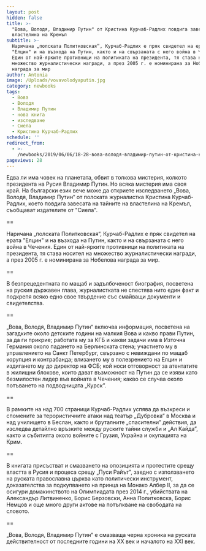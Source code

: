 ```yaml
---
layout: post
hidden: false
title: >-
  "Вова, Володя, Владимир Путин" от Кристина Курчаб-Радлих повдига завесата пред
  властелина на Кремъл
subtitle: >-
  Наричана „полската Политковская“, Курчаб-Радлих е пряк свидетел на ерата
  "Елцин" и на възхода на Путин, както и на свързаната с него война в Чечения.
  Един от най-ярките противници на политиката на президента, тя става носител на
  множество журналистически награди, а през 2005 г. е номинирана за Нобелова
  награда за мир
author: Antonia
image: /Uploads/vovavolodyaputin.jpg
category: newbooks
tags:
  - Вова
  - Володя
  - Владимир Путин
  - нова книга
  - изследване
  - Сиела
  - Кристина Курчаб-Радлих
schedule: ''
redirect_from:
  - >-
    /newbooks/2019/06/06/18-28-вова-володя-владимир-путин-от-кристина-курчаб-радлих-повдига-завесата-пред-властелина-на-кремъл
pageviews: 28
---
```

Едва ли има човек на планетата, обвит в толкова мистерия, колкото президента на Русия Владимир Путин. Но всяка мистерия има своя край. На български език вече може да откриете изследването „Вова, Володя, Владимир Путин“ от полската журналистка Кристина Курчаб-Радлих, което повдига завесата на тайните на властелина на Кремъл, съобщават издателите от "Сиела".

\==

Наричана „полската Политковская“, Курчаб-Радлих е пряк свидетел на ерата "Елцин" и на възхода на Путин, както и на свързаната с него война в Чечения. Един от най-ярките противници на политиката на президента, тя става носител на множество журналистически награди, а през 2005 г. е номинирана за Нобелова награда за мир. 

\==

В безпрецедентната по мащаб и задълбоченост биография, посветена на руския държавен глава, журналистката не спестява нито един факт и подкрепя всяко едно свое твърдение със смайващи документи и свидетелства.

\==

„Вова, Володя, Владимир Путин“  включва информация, посветена на загадките около детските години на малкия Вова и какво прави Путин, за да ги прикрие; работата му за КГБ и какви задачи има в Източна Германия около падането на Берлинската стена; участието му в управлението на Санкт Петербург, свързано с невиждани по мащаб корупция и контрабанда; влизането му в полезрението на Елцин и издигането му до директор на ФСБ; кой носи отговорност за атентатите в жилищни блокове, които дават възможност на Путин да се изяви като безмилостен лидер във войната в Чечения; какво се случва около потъването на подводницата „Курск”.

\==

В рамките на над 700 страници Курчаб-Радлих успява да възкреси и спомените за терористичните атаки над театър „Дубровка“ в Москва и над училището в Беслан, както и бруталните „спасителни” действия, да изследва детайлно връзките между руските тайни служби и „Ал Кайда”, както и събитията около войните с Грузия, Украйна и окупацията на Крим.

\==

В книгата присъстват и смазването на опозицията и протестите срещу властта в Русия и процеса срещу „Пуси Райът”, заедно с използването на руската православна църква като политически инструмент, доказателства за подкупването на принца на Монако Албер II, за да се осигури домакинството на Олимпиадата през 2014 г., убийствата на Александър Литвиненко, Борис Берзовски, Анна Политковска, Борис Немцов и още много други актове на потъпкване на свободата на словото.  

\==

„Вова, Володя, Владимир Путин“ е смазваща черна хроника на руската действителност от последните години на XX век и началото на XXI век.
